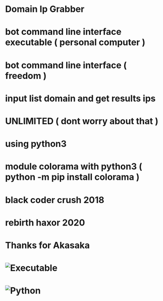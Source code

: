 # Domain Ip Grabber
# bot command line interface executable ( personal computer )
# bot command line interface ( freedom )
# input list domain and get results ips
# UNLIMITED ( dont worry about that )
# using python3 
# module colorama with python3 ( python -m pip install colorama )
# black coder crush 2018
# rebirth haxor 2020
# Thanks for Akasaka

#  ![Executable](https://img.shields.io/badge/-Executable-282A36?style=flat&logo=Executable)&nbsp;

# ![Python](https://img.shields.io/badge/-Python-282A36?style=flat&logo=Python)&nbsp;


